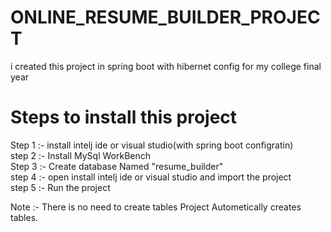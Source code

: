 # ONLINE_RESUME_BUILDER_PROJECT
i created this project in spring boot with hibernet config for my college final year 


# Steps to install this project

Step 1 :- install intelj ide or visual studio(with spring boot configratin) <br>
step 2 :- Install MySql WorkBench <br>
Step 3 :- Create database Named "resume_builder" <br>
step 4 :- open install intelj ide or visual studio and import the project <br>
step 5 :- Run the project <br>


Note :- There is no need to create tables Project Autometically creates tables.

